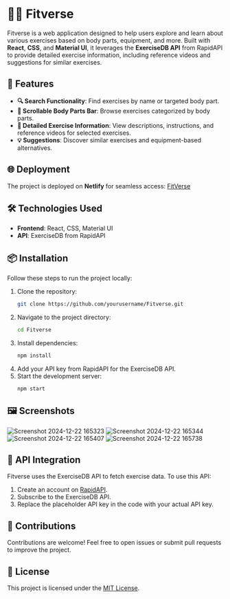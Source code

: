# 💪🏻 Fitverse

Fitverse is a web application designed to help users explore and learn about various exercises based on body parts, equipment, and more. Built with **React**, **CSS**, and **Material UI**, it leverages the **ExerciseDB API** from RapidAPI to provide detailed exercise information, including reference videos and suggestions for similar exercises.

## 🚀 Features

- **🔍 Search Functionality**: Find exercises by name or targeted body part.
- **📜 Scrollable Body Parts Bar**: Browse exercises categorized by body parts.
- **📖 Detailed Exercise Information**: View descriptions, instructions, and reference videos for selected exercises.
- **💡 Suggestions**: Discover similar exercises and equipment-based alternatives.

## 🌐 Deployment

The project is deployed on **Netlify** for seamless access:
[FitVerse]((https://fit-verse.netlify.app/)) 

## 🛠️ Technologies Used

- **Frontend**: React, CSS, Material UI
- **API**: ExerciseDB from RapidAPI

## 📦 Installation

Follow these steps to run the project locally:

1. Clone the repository:
   ```bash
   git clone https://github.com/yourusername/Fitverse.git
   ```
2. Navigate to the project directory:
   ```bash
   cd Fitverse
   ```
3. Install dependencies:
   ```bash
   npm install
   ```
4. Add your API key from RapidAPI for the ExerciseDB API.
5. Start the development server:
   ```bash
   npm start
   ```

## 🖼️ Screenshots

![Screenshot 2024-12-22 165323](https://github.com/user-attachments/assets/ed5e4a7c-e00f-4d78-80c4-5f49fcc44a9d)
![Screenshot 2024-12-22 165344](https://github.com/user-attachments/assets/d928e066-29d4-495b-b658-2f3df71bc28a)
![Screenshot 2024-12-22 165407](https://github.com/user-attachments/assets/193372e7-f1d8-4eec-8f94-f3600c3b3ff3)
![Screenshot 2024-12-22 165738](https://github.com/user-attachments/assets/068440ac-f54c-4e4d-a69c-a46aa7ed422c)

## 🔗 API Integration

Fitverse uses the ExerciseDB API to fetch exercise data. To use this API:

1. Create an account on [RapidAPI](https://rapidapi.com/).
2. Subscribe to the ExerciseDB API.
3. Replace the placeholder API key in the code with your actual API key.

## 🤝 Contributions

Contributions are welcome! Feel free to open issues or submit pull requests to improve the project.

## 📜 License

This project is licensed under the [MIT License](LICENSE).
